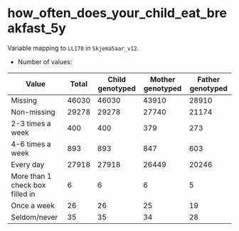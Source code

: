 # how_often_does_your_child_eat_breakfast_5y
Variable mapping to `LL170` in `Skjema5aar_v12`.
- Number of values:

| Value | Total | Child genotyped | Mother genotyped | Father genotyped |
| ----- | ----- | --------------- | ---------------- | ---------------- |
| Missing | 46030 | 46030 | 43910 | 28910 |
| Non-missing | 29278 | 29278 | 27740 | 21174 |
| 2-3 times a week | 400 | 400 | 379 |273 |
| 4-6 times a week | 893 | 893 | 847 |603 |
| Every day | 27918 | 27918 | 26449 |20246 |
| More than 1 check box filled in | 6 | 6 | 6 |5 |
| Once a week | 26 | 26 | 25 |19 |
| Seldom/never | 35 | 35 | 34 |28 |



